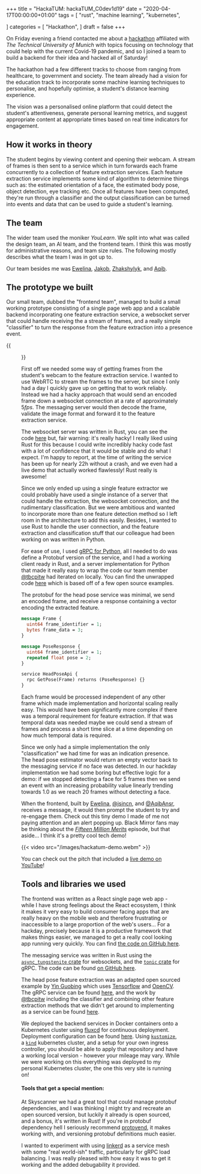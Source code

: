 +++
title = "HackaTUM: hackaTUM_C0dev1d19"
date = "2020-04-17T00:00:00+01:00"
tags = [
  "rust",
  "machine learning",
  "kubernetes",

]
categories = [
  "Hackathon",
]
draft = false
+++

On Friday evening a friend contacted me about a [hackathon](https://covid19.hackatum.com) affiliated with _The Technical University of Munich_ with topics focusing on technology that could help with the current Covid-19 pandemic, and so I joined a team to build a backend for their idea and hacked all of Saturday!

The hackathon had a few different tracks to choose from ranging from healthcare, to government and society.  The team already had a vision for the education track to incorporate some machine learning techniques to personalise, and hopefully optimise, a student's distance learning experience.

The vision was a personalised online platform that could detect the student's attentiveness, generate personal learning metrics, and suggest appropriate content at appropriate times based on real time indicators for engagement.

## How it works in theory

The student begins by viewing content and opening their webcam. A stream of frames is then sent to a service which in turn forwards each frame concurrently to a collection of feature extraction services.  Each feature extraction service implements some kind of algorithm to determine things such as: the estimated orientation of a face, the estimated body pose, object detection, eye tracking etc. Once all features have been computed, they're run through a classifier and the output classification can be turned into events and data that can be used to guide a student's learning.

## The team

The wider team used the moniker _YouLearn_. We split into what was called the design team, an AI team, and the frontend team. I think this was mostly for administrative reasons, and team size rules. The following mostly describes what the team I was in got up to.

Our team besides me was [Ewelina](https://www.linkedin.com/in/ewelina-gromada-4a70ab119), [Jakob](https://twitter.com/jsincn), [Zhakshylyk](https://twitter.com/tbcpitw), and [Aqib](https://twitter.com/AqibAnsr).

## The prototype we built

Our small team, dubbed the "frontend team", managed to build a small working prototype consisting of a single page web app and a scalable backend incorporating one feature extraction service, a websocket server that could handle receiving the a stream of frames, and a really simple "classifier" to turn the response from the feature extraction into a presence event.

{{<figure src="/images/ml-architecture-hackathon.svg" caption="Architecture diagram, the feature extractor in blue is all we had time to build... 😞 the parts in red were aspirational 😃" >}}

First off we needed some way of getting frames from the student's webcam to the feature extraction service. I wanted to use WebRTC to stream the frames to the server, but since I only had a day I quickly gave up on getting that to work reliably. Instead we had a hacky approach that would send an encoded frame down a websocket connection at a rate of approximately $5fps$.  The messaging server would then decode the frame, validate the image format and forward it to the feature extraction service.

The websocket server was written in Rust, you can see the code [here](https://github.com/hack2020team/backend-services/tree/master/messaging) but, fair warning: it's really hacky! I really liked using Rust for this because I could write incredibly hacky code fast with a lot of confidence that it would be stable and do what I expect. I'm happy to report, at the time of writing the service has been up for nearly 22h without a crash, and we even had a live demo that actually worked flawlessly! Rust really is awesome!

Since we only ended up using a single feature extractor we could probably have used a single instance of a server that could handle the extraction, the websocket connection, and the rudimentary classification. But we were ambitious and wanted to incorporate more than one feature detection method so I left room in the architecture to add this easily.  Besides, I wanted to use Rust to handle the user connection, and the feature extraction and classification stuff that our colleague had been working on was written in Python.

For ease of use, I used [gRPC for Python](https://grpc.io/docs/tutorials/basic/python/), all I needed to do was define a Protobuf version of the service, and I had a working client ready in Rust, and a server implementation for Python that made it really easy to wrap the code our team member [@tbcpitw](https://twitter.com/tbcpitw) had iterated on locally. You can find the unwrapped code [here](https://github.com/nurlanov-zh/YouLearn-AI-team) which is based off of a few open source examples.

The protobuf for the head pose service was minimal, we send an encoded frame, and receive a response containing a vector encoding the extracted feature.

```proto
message Frame {
  uint64 frame_identifier = 1;
  bytes frame_data = 3; 
}

message PoseResponse {
  uint64 frame_identifier = 1;
  repeated float pose = 2;
}

service HeadPoseApi {
  rpc GetPose(Frame) returns (PoseResponse) {}
}
```


Each frame would be processed independent of any other frame which made implementation and horizontal scaling really easy. This would have been significantly more complex if there was a temporal requirement for feature extraction. If that was temporal data was needed maybe we could send a stream of frames and process a short time slice at a time depending on how much temporal data is required.

Since we only had a simple implementation the only "classification" we had time for was an indication presence. The head pose estimator would return an empty vector back to the messaging service if no face was detected. In our hackday implementation we had some boring but effective logic for a demo: if we stopped detecting a face for $5$ frames then we send an event with an increasing probability value linearly trending towards $1.0$ as we reach $20$ frames without detecting a face.

When the frontend, built by [Ewelina](https://www.linkedin.com/in/ewelina-gromada-4a70ab119), [@jsincn](https://twitter.com/jsincn), and [@AqibAnsr](https://twitter.com/AqibAnsr), receives a message, it would then prompt the student to try and re-engage them. Check out this tiny demo I made of me not paying attention and an alert popping up. Black Mirror fans may be thinking about the [_Fifteen Million Merits_](https://en.wikipedia.org/wiki/Fifteen_Million_Merits) episode, but that aside... I think it's a pretty cool tech demo!

{{< video src="/images/hackatum-demo.webm" >}}

You can check out the pitch that included a [live demo on YouTube](https://www.youtube.com/watch?v=wHf8OxEpl3A)!

## Tools and libraries we used

The frontend was written as a React single page web app - while I have strong feelings about the React ecosystem, I think it makes it very easy to build consumer facing apps that are really heavy on the mobile web and therefore frustrating or inaccessible to a large proportion of the web's users... For a hackday, precisely because it is a productive framework that makes things easier, we managed to get a really cool looking app running very quickly. You can find [the code on GitHub here](https://github.com/hack2020team/pe-fe).

The messaging service was written in Rust using the [`async_tungstenite` crate](https://docs.rs/async-tungstenite/) for websockets, and the [`tonic` crate](https://github.com/hyperium/tonic) for gRPC. The code can be found [on GitHub here](https://github.com/hack2020team/backend-services).

The head pose feature extraction was an adapted open sourced example by [Yin Guobing](https://github.com/yinguobing) which uses [Tensorflow](https://www.tensorflow.org/) and [OpenCV](https://opencv.org/). The gRPC service can be found [here](https://github.com/hack2020team/headpose-service/blob/5499f1b0361bc17d3fbec022aa579b4df6d17c6c/hack2020team/hptracker/main.py#L12), and the work by [@tbcpitw](https://twitter.com/tbcpitw) including the classifier and combining other feature extraction methods that we didn't get around to implementing as a service can be found [here](https://github.com/nurlanov-zh/YouLearn-AI-team).

We deployed the backend services in Docker containers onto a Kubernetes cluster using [fluxcd](https://fluxcd.io) for continuous deployment.  Deployment configuration can be found [here](https://github.com/hack2020team/backend-config). Using [`kustomize`](https://kustomize.io/), a [`kind`](https://kind.sigs.k8s.io/) kubernetes cluster, and a setup for your own ingress controller, you should be able to apply that repository and have a working local version - however your mileage may vary. While we were working on this everything was deployed to my personal Kubernetes cluster, the one this very site is running on!

#### Tools that get a special mention:

At Skyscanner we had a great tool that could manage protobuf dependencies, and I was thinking I might try and recreate an open sourced version, but luckily it already is open sourced, and a bonus, it's written in Rust! If you're in protobuf dependency hell I seriously recommend [protovend](https://github.com/keirlawson/protovend), it makes working with, and versioning protobuf definitions much easier.

I wanted to experiment with using [linkerd](https://linkerd.io) as a service mesh with some "real world-ish" traffic, particularly for gRPC load balancing. I was really pleased with how easy it was to get it working and the added debugability it provided.

